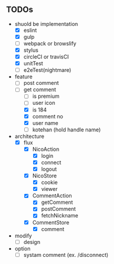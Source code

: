 ## TODOs

- shuold be implementation
  - [x] eslint
  - [x] gulp
  - [ ] webpack or browslify
  - [x] stylus
  - [x] circleCI or travisCI
  - [x] unitTest
  - [ ] e2eTest(nightmare)

- feature
  - [ ] post comment
  - [ ] get comment
    - [ ] is premium
    - [ ] user icon
    - [x] is 184
    - [x] comment no
    - [x] user name
    - [ ] kotehan (hold handle name)

- architecture
  - [x] flux
    - [x] NicoAction
      - [x] login
      - [x] connect
      - [x] logout
    - [x] NicoStore
      - [x] cookie
      - [x] viewer
    - [x] CommentAction
      - [x] getComment
      - [x] postComment
      - [x] fetchNickname
    - [x] CommentStore
      - [x] comment

- modify
  - [ ] design

- option
  - [ ] systam comment (ex. /disconnect)

